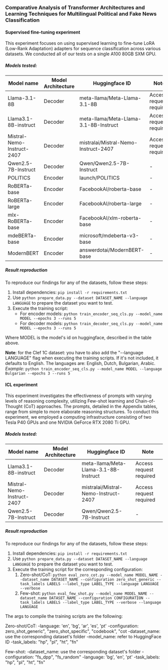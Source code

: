 ### Comparative Analysis of Transformer Architectures and Learning Techniques for Multilingual Political and Fake News Classification

#### Supervised fine-tuning experiment

This experiment focuses on using supervised learning to fine-tune LoRA (Low-Rank Adaptation) adapters for sequence classification across various datasets. We conducted all of our tests on a single A100 80GB SXM GPU.

##### Models tested:

| Model name                 | Model Architecture | Huggingface ID                        | Note                    |
| -------------------------- | ------------------ | ------------------------------------- | ----------------------- |
| Llama-3.1-8B               | Decoder            | meta-llama/Meta-Llama-3.1-8B          | Access request required |
| Llama3.1-8B-instruct       | Decoder            | meta-llama/Meta-Llama-3.1-8B-Instruct | Access request required |
| Mistral-Nemo-Instruct-2407 | Decoder            | mistralai/Mistral-Nemo-Instruct-2407  | Access request required |
| Qwen2.5-7B-Instruct        | Decoder            | Qwen/Qwen2.5-7B-Instruct              | -                       |
| POLITICS                   | Encoder            | launch/POLITICS                       | -                       |
| RoBERTa-base               | Encoder            | FacebookAI/roberta-base               | -                       |
| RoBERTa-large              | Encoder            | FacebookAI/roberta-large              | -                       |
| mlx-RoBERTa-base           | Encoder            | FacebookAI/xlm-roberta-base           | -                       |
| mdeBERTa-base              | Encoder            | microsoft/mdeberta-v3-base            | -                       |
| ModernBERT                 | Encoder            | answerdotai/ModernBERT-base           | -                       |

##### Result reproduction

To reproduce our findings for any of the datasets, follow these steps:

1. Install dependencies: `pip install -r requirements.txt`
2. Use `python prepare_data.py --dataset DATASET_NAME --language LANGUAGE` to prepare the dataset you want to test.
3. Execute the training script:
   - For encoder models: `python train_encoder_seq_cls.py --model_name MODEL --epochs 3 --runs 5`
   - For decoder models: `python train_decoder_seq_cls.py --model_name MODEL --epochs 3 --runs 5`

Where MODEL is the model's id on huggingface, described in the table above.

**Note**: for the Clef 1C dataset: you have to also add the "--language LANGUAGE" flag when executing the training scripts. If it's not included, it defaults to English. The languages are: English, Dutch, Bulgarian, Arabic.  
_Example:_ `python train_encoder_seq_cls.py --model_name MODEL --language Bulgarian --epochs 3 --runs 5`

#### ICL experiment

This experiment investigates the effectiveness of prompts with varying levels of reasoning complexity, utilizing Few-shot learning and Chain-of-Thought (CoT) approaches. The prompts, detailed in the Appendix tables, range from simple to more elaborate reasoning structures. To conduct this experiment, we employed a computing infrastructure consisting of two Tesla P40 GPUs and one NVIDIA GeForce RTX 2080 Ti GPU.

##### Models tested:

| Model name                 | Model Architecture | Huggingface ID                        | Note                    |
| -------------------------- | ------------------ | ------------------------------------- | ----------------------- |
| Llama3.1-8B-instruct       | Decoder            | meta-llama/Meta-Llama-3.1-8B-Instruct | Access request required |
| Mistral-Nemo-Instruct-2407 | Decoder            | mistralai/Mistral-Nemo-Instruct-2407  | Access request required |
| Qwen2.5-7B-Instruct        | Decoder            | Qwen/Qwen2.5-7B-Instruct              | -                       |

##### Result reproduction

To reproduce our findings for any of the datasets, follow these steps:

1. Install dependencies: `pip install -r requirements.txt`
2. Use `python prepare_data.py --dataset DATASET_NAME --language LANGUAGE` to prepare the dataset you want to test.
3. Execute the training script for the corresponding configuration:
   1. Zero-shot/CoT: `python eval_zero_cot.py --model_name MODEL_NAME --dataset_name DATASET_NAME --configuration zero_shot_generic --task_labels LABELS --label_type LABEL_TYPE --language LANGUAGE --verbose`
   2. Few-shot: `python eval_few_shot.py --model_name MODEL_NAME --dataset_name DATASET_NAME --configuration CONFIGURATION --task_labels LABELS --label_type LABEL_TYPE --verbose --language LANGUAGE`

The args to compile the training scripts are the following:

Zero-shot/CoT:
   -language: 'en', 'bg', 'ar', 'es', 'pt'
   -configuration: zero_shot_generic", "zero_shot_specific", "codebook", "cot
   -dataset_name: use the corresponding dataset's folder
   -model_name: refer to HuggingFace ID
   -task_labels: "hp", "pl", "ht", "fn"

Few-shot:
   -dataset_name: use the corresponding dataset's folder
   -configuration: "fs_dpp", "fs_random"
   -language: 'bg', 'en', 'pt'
   -task_labels: "hp", "pl", "ht", "fn"